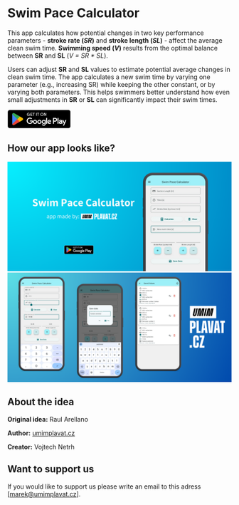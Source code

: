 # Swim Pace Calculator

This app calculates how potential changes in two key performance parameters - **stroke rate (_SR_)** and **stroke length (_SL_)** - affect the average clean swim time.
**Swimming speed (_V_)** results from the optimal balance between **SR** and **SL** (_V = SR * SL_).

Users can adjust **SR** and **SL** values to estimate potential average changes in clean swim time. The app calculates a new swim time by varying one parameter (e.g., increasing SR) while keeping the other constant, or by varying both parameters.
This helps swimmers better understand how even small adjustments in **SR** or **SL** can significantly impact their swim times.

<div align="left">
  
[<img height="42" src=".github/assets/google-play-badge.png">](https://play.google.com/store/apps/details?id=cz.umimplavat.swim_pace_calculator&pcampaignid=web_share)

</div>

## How our app looks like?

<div align="center">
  
![feature graphic](.github/assets/feature-graphic.png)
![github screenshots graphic](.github/assets/github-graphic.png)

</div>


## About the idea
**Original idea:** Raul Arellano

**Author:** [umimplavat.cz](https://umimplavat.cz/)

**Creator:** Vojtech Netrh

## Want to support us

 If you would like to support us please write an email to this adress [marek@umimplavat.cz].
